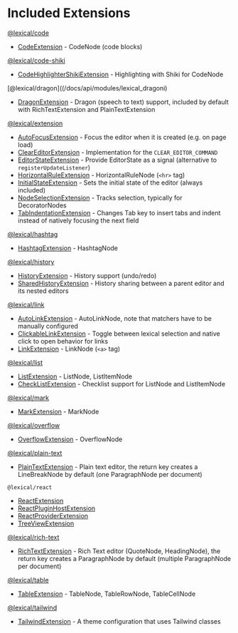 # Included Extensions

[@lexical/code](/docs/api/modules/lexical_code)

- [CodeExtension](/docs/api/modules/lexical_code#codeextension) - CodeNode (code blocks)

[@lexical/code-shiki](/docs/api/modules/lexical_code_-_shiki)

- [CodeHighlighterShikiExtension](/docs/api/modules/lexical_code_shiki#codehighlightershikiextension) - Highlighting with Shiki for CodeNode

[@lexical/dragon]((/docs/api/modules/lexical_dragoni)

- [DragonExtension](/docs/api/modules/lexical_dragon#dragonextension) - Dragon (speech to text) support, included by default with RichTextExtension and PlainTextExtension

[@lexical/extension](/docs/api/modules/lexical_extension)

- [AutoFocusExtension](/docs/api/modules/lexical_extension#autofocusextension) - Focus the editor when it is created (e.g. on page load)
- [ClearEditorExtension](/docs/api/modules/lexical_extension#cleareditorextension) - Implementation for the `CLEAR_EDITOR_COMMAND`
- [EditorStateExtension](/docs/api/modules/lexical_extension#editorstateextension) - Provide EditorState as a signal (alternative to `registerUpdateListener`)
- [HorizontalRuleExtension](/docs/api/modules/lexical_extension#horizontalruleextension) - HorizontalRuleNode (`<hr>` tag)
- [InitialStateExtension](/docs/api/modules/lexical_extension#initialstateextension) - Sets the initial state of the editor (always included)
- [NodeSelectionExtension](/docs/api/modules/lexical_extension#nodeselectionextension) - Tracks selection, typically for DecoratorNodes
- [TabIndentationExtension](/docs/api/modules/lexical_extension#tabindentationextension) - Changes Tab key to insert tabs and indent instead of natively focusing the next field

[@lexical/hashtag](/docs/api/modules/lexical_hashtag)

- [HashtagExtension](/docs/api/modules/lexical_hashtag#hashtagextension) - HashtagNode

[@lexical/history](/docs/api/modules/lexical_history)

- [HistoryExtension](/docs/api/modules/lexical_history#historyextension) - History support (undo/redo)
- [SharedHistoryExtension](/docs/api/modules/lexical_history#sharedhistoryextension) - History sharing between a parent editor and its nested editors

[@lexical/link](/docs/api/modules/lexical_link)

- [AutoLinkExtension](/docs/api/modules/lexical_link#autolinkextension) - AutoLinkNode, note that matchers have to be manually configured
- [ClickableLinkExtension](/docs/api/modules/lexical_link#clickablelinkextension) - Toggle between lexical selection and native click to open behavior for links
- [LinkExtension](/docs/api/modules/lexical_link#linkextension) - LinkNode (`<a>` tag)

[@lexical/list](/docs/api/modules/lexical_list)

- [ListExtension](/docs/api/modules/lexical_list#listextension) - ListNode, ListItemNode
- [CheckListExtension](/docs/api/modules/lexical_list#checklistextension) - Checklist support for ListNode and ListItemNode

[@lexical/mark](/docs/api/modules/lexical_mark)

- [MarkExtension](/docs/api/modules/lexical_mark#markextension) - MarkNode

[@lexical/overflow](/docs/api/modules/lexical_overflow)

- [OverflowExtension](/docs/api/modules/lexical_overflow#overflowextension) - OverflowNode

[@lexical/plain-text](/docs/api/modules/lexical_plain_text)

- [PlainTextExtension](/docs/api/modules/lexical_plain_text#plaintextextension) - Plain text editor, the return key creates a LineBreakNode by default (one ParagraphNode per document)

`@lexical/react`

- [ReactExtension](/docs/api/modules/lexical_react_ReactExtension#reactextension)
- [ReactPluginHostExtension](/docs/api/modules/lexical_react_ReactPluginHostExtension#reactpluginhostextension)
- [ReactProviderExtension](/docs/api/modules/lexical_react_ReactProviderExtension#reactproviderextension)
- [TreeViewExtension](/docs/api/modules/lexical_react_TreeViewExtension#treeviewextension)

[@lexical/rich-text](/docs/api/modules/lexical_rich_text)

- [RichTextExtension](/docs/api/modules/lexical_rich_text#richtextextension) - Rich Text editor (QuoteNode, HeadingNode), the return key creates a ParagraphNode by default (multiple ParagraphNode per document)

[@lexical/table](/docs/api/modules/lexical_table)

- [TableExtension](/docs/api/modules/lexical_table#tableextension) - TableNode, TableRowNode, TableCellNode

[@lexical/tailwind](/docs/api/modules/lexical_tailwind)

- [TailwindExtension](/docs/api/modules/lexical_tailwind#tailwindextension) - A theme configuration that uses Tailwind classes
